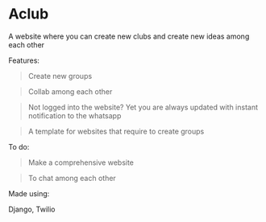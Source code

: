 # Aclub
A website where you can create new clubs and create new ideas among each other

Features:

> Create new groups

> Collab among each other

> Not logged into the website? Yet you are always updated with instant notification to the whatsapp

> A template for websites that require to create groups

To do:

> Make a comprehensive website

> To chat among each other


Made using:

Django, Twilio
